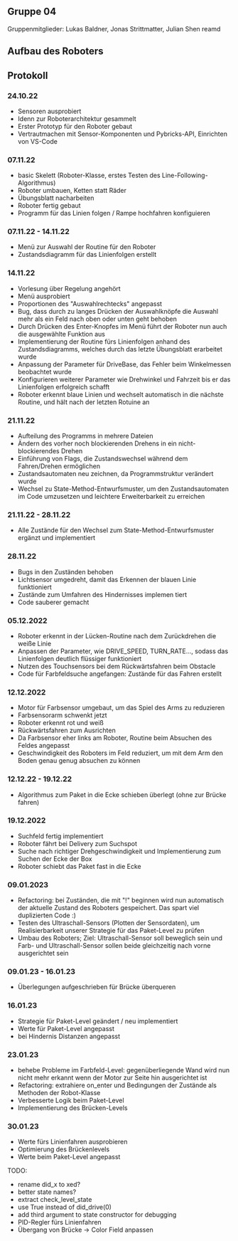 ## Gruppe 04
Gruppenmitglieder: Lukas Baldner, Jonas Strittmatter, Julian Shen
reamd
## Aufbau des Roboters


## Protokoll

### 24.10.22
- Sensoren ausprobiert
- Idenn zur Roboterarchitektur gesammelt
- Erster Prototyp für den Roboter gebaut
- Vertrautmachen mit Sensor-Komponenten und Pybricks-API, Einrichten von VS-Code

### 07.11.22
- basic Skelett (Roboter-Klasse, erstes Testen des Line-Following-Algorithmus)
- Roboter umbauen, Ketten statt Räder
- Übungsblatt nacharbeiten
- Roboter fertig gebaut
- Programm für das Linien folgen / Rampe hochfahren konfiguieren

### 07.11.22 - 14.11.22
- Menü zur Auswahl der Routine für den Roboter
- Zustandsdiagramm für das Linienfolgen erstellt

### 14.11.22
- Vorlesung über Regelung angehört
- Menü ausprobiert
- Proportionen des "Auswahlrechtecks" angepasst
- Bug, dass durch zu langes Drücken der Auswahlknöpfe die Auswahl mehr als ein Feld nach oben oder unten geht behoben
- Durch Drücken des Enter-Knopfes im Menü führt der Roboter nun auch die ausgewählte Funktion aus
- Implementierung der Routine fürs Linienfolgen anhand des Zustandsdiagramms, welches durch das letzte Übungsblatt erarbeitet wurde
- Anpassung der Parameter für DriveBase, das Fehler beim Winkelmessen beobachtet wurde
- Konfigurieren weiterer Parameter wie Drehwinkel und Fahrzeit bis er das Linienfolgen erfolgreich schafft
- Roboter erkennt blaue Linien und wechselt automatisch in die nächste Routine, und hält nach der letzten Rotuine an

### 21.11.22
- Aufteilung des Programms in mehrere Dateien
- Ändern des vorher noch blockierenden Drehens in ein nicht-blockierendes Drehen
- Einführung von Flags, die Zustandswechsel während dem Fahren/Drehen ermöglichen
- Zustandsautomaten neu zeichnen, da Programmstruktur verändert wurde
- Wechsel zu State-Method-Entwurfsmuster, um den Zustandsautomaten im Code umzusetzen und leichtere Erweiterbarkeit zu erreichen

### 21.11.22 - 28.11.22
- Alle Zustände für den Wechsel zum State-Method-Entwurfsmuster ergänzt und implementiert

### 28.11.22
- Bugs in den Zuständen behoben
- Lichtsensor umgedreht, damit das Erkennen der blauen Linie funktioniert
- Zustände zum Umfahren des Hindernisses implemen tiert
- Code sauberer gemacht

### 05.12.2022
- Roboter erkennt in der Lücken-Routine nach dem Zurückdrehen die weiße Linie
- Anpassen der Parameter, wie DRIVE_SPEED, TURN_RATE..., sodass das Linienfolgen deutlich flüssiger funktioniert
- Nutzen des Touchsensors bei dem Rückwärtsfahren beim Obstacle
- Code für Farbfeldsuche angefangen: Zustände für das Fahren erstellt

### 12.12.2022
- Motor für Farbsensor umgebaut, um das Spiel des Arms zu reduzieren
- Farbsensorarm schwenkt jetzt
- Roboter erkennt rot und weiß
- Rückwärtsfahren zum Ausrichten
- Da Farbsensor eher links am Roboter, Routine beim Absuchen des Feldes angepasst
- Geschwindigkeit des Roboters im Feld reduziert, um mit dem Arm den Boden genau genug absuchen zu können

### 12.12.22 - 19.12.22
- Algorithmus zum Paket in die Ecke schieben überlegt (ohne zur Brücke fahren)

### 19.12.2022
- Suchfeld fertig implementiert
- Roboter fährt bei Delivery zum Suchspot
- Suche nach richtiger Drehgeschwindigkeit und Implementierung zum Suchen der Ecke der Box
- Roboter schiebt das Paket fast in die Ecke

### 09.01.2023
- Refactoring: bei Zuständen, die mit "!" beginnen wird nun automatisch der aktuelle
  Zustand des Roboters gespeichert. Das spart viel duplizierten Code :)
- Testen des Ultraschall-Sensors (Plotten der Sensordaten), um Realisierbarkeit unserer
  Strategie für das Paket-Level zu prüfen
- Umbau des Roboters; Ziel: Ultraschall-Sensor soll beweglich sein und Farb- und
  Ultraschall-Sensor sollen beide gleichzeitig nach vorne ausgerichtet sein

### 09.01.23 - 16.01.23
- Überlegungen aufgeschrieben für Brücke überqueren

### 16.01.23
- Strategie für Paket-Level geändert / neu implementiert
- Werte für Paket-Level angepasst
- bei Hindernis Distanzen angepasst

### 23.01.23
- behebe Probleme im Farbfeld-Level: gegenüberliegende Wand wird nun nicht mehr erkannt
  wenn der Motor zur Seite hin ausgerichtet ist
- Refactoring: extrahiere on_enter und Bedingungen der Zustände als Methoden der
  Robot-Klasse
- Verbesserte Logik beim Paket-Level
- Implementierung des Brücken-Levels

### 30.01.23
- Werte fürs Linienfahren ausprobieren
- Optimierung des Brückenlevels
- Werte beim Paket-Level angepasst

TODO:
- rename did_x to xed?
- better state names?
- extract check_level_state
- use True instead of did_drive(0)
- add third argument to state constructor for debugging
- PID-Regler fürs Linienfahren
- Übergang von Brücke -> Color Field anpassen
